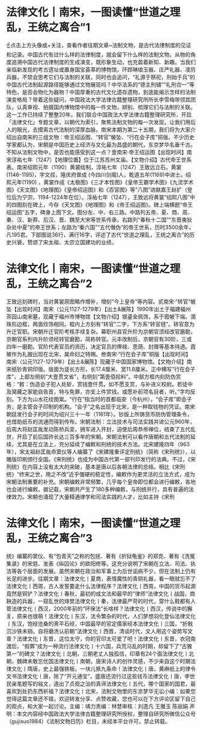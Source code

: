 # 法律文化丨南宋，一图读懂“世道之理乱，王统之离合”1

☝点击上方头像或+关注，查看作者往期文章~法制文物，是古代法律制度的见证和记录。中国古代有过什么样的法律制度，就会留下什么样的法制文物。从物的角度追溯中国古代法律制度的生成演变，既形象生动，也充盈着新知、新趣。当我们亲临新发现的考古遗址或置身国宝荟萃的博物馆，环顾琳琅玉器、庄严礼器、凌厉兵器，不禁会思考它们与法制的关联，同时也会追问，“礼源于祭祀，刑始于兵”的中国古代法制起源路径能够通过文物展现吗？中华法系的“德主刑辅”“礼刑合一”等特色，是否会物化为器物？中国厚重的古代文化遗存遗物，到底能揭示怎样的法制演变格局？带着这些疑问，中国政法大学法律古籍整理研究所所长李雪梅带领其团队，认真审视、拍摄国内博物馆中的每一件文物，辨别、梳理它们与法制的关联。这一工作已持续了整整20年。我们联合中国政法大学法律古籍整理研究所，开启「法律文化」专题文章，以朝代为索引，聚焦法制文物的每一次发现，让我们用后人的眼光，去摸索古代法制的深厚血脉。南宋本期为第二十五期，我们将为大家介绍出自南宋的三组文物：帝王绍运图、“转官”帔坠、“行在会子库”铜版。不少历史学家都认为，宋朝是中国历史上经济与文化最为昌盛的朝代，东京梦华名垂千古。不知从法制文物中，是否也能感受到这一点？壹南宋·帝王绍运图【出现时间】南宋淳祐七年（1247）【地理位置】位于江苏苏州文庙。【文物介绍】古代帝王世系表。南宋绍熙元年（1190）黄裳绘制，淳祐七年（1247）王致远立石。黄裳(1146-1195)，字文叔，隆庆府普成 (今四川剑阁)人，乾道五年(1169)中进士。绍熙元年(1190) ，黄裳作成《太极图》《三才本性图》《皇帝王霸学术图》《九流学术图》《天文图》《地理图》《皇帝绍运图》和《百官图》等“八图”进献嘉王赵扩（登位后为宁宗，1194-1224年在位）。淳祐七年（1247），王致远将黄裳“绍熙八图”中的四图刻在碑上，今存《天文图》《地理图》和《帝王绍运图》。碑上端横题“帝王绍运图”五字，碑身上图下文。图分左、中、右三路。中路列五帝、夏、商、周、秦、汉、新莽、后汉、晋、魏至大宋等世系传承，右路列“春秋十二国”“东晋夷狄杂处中夏”的帝王世系；左路为“秦六国”“五代僭伪”的帝王世系，历时3500余年，凡195君。下部图说36行，满行16字，评述了古代“世道之理乱，王统之离合”的历史兴衰，赞颂了宋太祖、太宗立国建功的业绩。

# 法律文化丨南宋，一图读懂“世道之理乱，王统之离合”2

王致远刻碑时，当对黄裳原图略作增补，增刻“今上皇帝”等内容。贰南宋·“转官”帔坠【出现时间】南宋（公元1127-1279年）【出土&展陈】1990年出土于福建福州茶园山南宋墓，现藏于福州市博物馆【文物介绍】银鎏金佩饰，系于霞帔下端。滴珠形边框，两面纹饰相同。框内上方刻有“转官”二字，下方系“转官毬”。转官意为升迁官职。宋朝升迁官阶考核手续复杂。幕职州县官升阶为京朝官须经改官磨勘，京朝官系列内升阶须经转官磨勘，简称转官。元丰改制后，京朝官有30阶，三或四年一磨勘。官阶代表官员的资历，决定官员的俸禄、恩荫、封赠等基本待遇。霞帔作为礼服出现在北宋，属命妇之特赐。叁南宋·“行在会子库”铜版【出现时间】南宋（公元1127-1279年）【出土&展陈】现藏于中国国家博物馆。【文物介绍】南宋纸钞青铜印版。版面为竖长方形，长17.4厘米、宽11.8厘米。正中横写“行在会子库”，上部左侧刻“大壹贯文省”，右侧刻“第壹佰拾料”。中部方框内刻防伪赏格：“敕：伪造会子犯人处斩，赏钱壹仟贯。如不愿支赏，与补进义校尉。若徒中及窝藏之家能自告首，特与免罪，亦支上件赏钱。或愿补前项名目者，听。”字均反刻。下方为山水花纹图案。“行在”指当时的首都临安（今杭州），“会子库”即会子务，是主管会子印制的机构。“会子”之名出现于北宋，是一种取钱物的凭证。南宋朝廷发行会子的时间为绍兴三十一年（1161年）。钞版上所铸货币防伪管理条令，也借助纸币的流通而得到传布。宋朝法制：立法技术与司法实践并进公元960年，后周大将赵匡胤发动陈桥兵变，拥军进入开封，迫使后周恭帝禅位，结束了五代乱世，开启了前后国祚长达三百多年的宋朝。宋朝法制可以看作唐朝和五代法制的延续，尤其是在立法上，充分延续了编敕和刑统的技术方法。北宋建隆四年（963年），宋太祖赵匡胤命窦仪等人编纂了《宋建隆重评定刑统》（简称《宋刑统》），以雕版印刷颁行全国。《宋刑统》也成为中国古代第一部刊印发行的法典。不过，《宋刑统》在内容上没有太大的突破，基本是唐以后各朝法律的总结。相比《宋刑统》“终宋之世，用之不改”近乎僵硬的稳定性，编敕作为更灵活的立法方式，成为宋朝法制重要的补充。宋朝编敕非常频繁，几乎每个皇帝即位都会进行编敕，各地也会进行编敕。据记载，宋朝共产生了180多种编敕，与刑统并行，具有普遍的法律效力。宋朝也涌现了大量精通律学和司法实践的人才，比如主持《宋刑

# 法律文化丨南宋，一图读懂“世道之理乱，王统之离合”3

统》编纂的窦仪、有“包青天”之称的包拯、著有《折狱龟鉴》的郑克、著有《洗冤集录》的宋慈、发表《纵囚论》的欧阳修等。这充分说明了宋朝在立法、司法、执法等各个层面的发展。虽然宋朝在政治和军事上为后世诟病不少，但在法制上仍有长足的进步。往期文章：法律文化丨夏商，表情魔性的青铜礼器，看一眼就忘不了法律文化丨西周，古人发誓要走什么法律程序？法律文化丨西周，中国的货币起源竟然是铜铲？法律文化丨春秋，最初的成文法和最早的“律师”法律文化丨战国，商鞅造的兵器，一窥乱世的烽燹法律文化丨秦，法律最严苛的时代，穿什么鞋都有人管法律文化丨西汉，2000年前的“环保法”长啥样？法律文化丨西汉，传说中的獬豸，原来也很萌！法律文化丨东汉，法令繁杂的时代，人们梦想羽化登仙法律文化丨东汉，饱经沧桑的熹平石经，中国最早的官定儒家经本法律文化丨三国，“折戟沉沙铁未销，自将磨洗认前朝”法律文化丨西晋，清谈时代，文人用这个姿势写文章？法律文化丨东晋，这位太守，你的官印太可爱了吧！法律文化丨东晋，衣冠南渡后，“假葬”成为一种流行法律文化丨十六国，兵荒马乱的时期，却留下了“古雅第一”的碑文？​法律文化丨北朝，三朝老丈人独孤信，印章有24个面法律文化丨北朝，魏碑未敢忘忧国法律文化丨南朝，唐宋诗人的创作灵感，不少来自这个时期法律文化丨隋唐，史上最强铁板，一块儿抵九条命！法律文化丨唐，黄麻纸上的律令文书法律文化丨唐，除了“开元通宝”，盛唐还流行过这些钱币法律文化丨唐，李世民亲笔题写的铭文，道出了贞观之治的真谛法律文化丨五代，哪个国家的国君，最喜欢到处扔东西祈福？法律文化丨北宋，法制文物里的东京梦华无讼小编：如果您觉得这篇文章还不错，欢迎转发分享、点赞收藏，您也可以在下方评论区留下自己的观点，和大家一起讨论。主编：靖力责编：林慧审核：刘逸凡 王雅玉 陈丽娟 声明：本文内容经中国政法大学法律古籍整理研究所授权，整理自研究所微信公众号（gujisuo1984）《法制文物日历》栏目，未经本平台许可，禁止转载。

